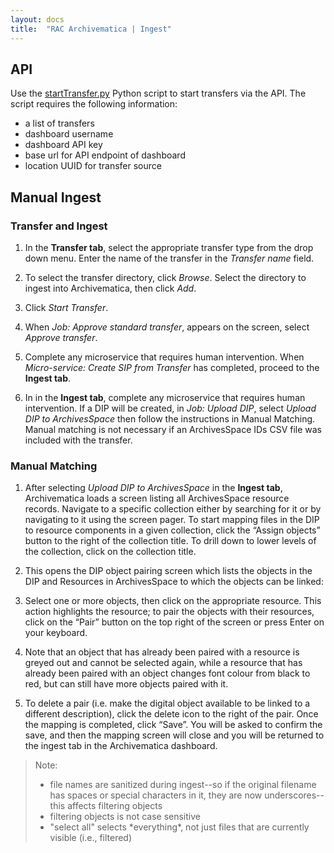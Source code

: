 ```yaml
---
layout: docs
title:  "RAC Archivematica | Ingest"
---
```


## API

Use the [startTransfer.py](https://github.com/RockefellerArchiveCenter/scripts/blob/master/archivematica/startTransfer.py) Python script to start transfers via the API. The script requires the following information:

* a list of transfers
* dashboard username
* dashboard API key
* base url for API endpoint of dashboard
* location UUID for transfer source


## Manual Ingest

### Transfer and Ingest

1. In the **Transfer tab**, select the appropriate transfer type from the drop down menu. Enter the name of the transfer in the *Transfer name* field.

2. To select the transfer directory, click *Browse*. Select the directory to ingest into Archivematica, then click *Add*.

3. Click *Start Transfer*.

4. When *Job: Approve standard transfer*, appears on the screen, select *Approve transfer*.

5. Complete any microservice that requires human intervention. When *Micro-service: Create SIP from Transfer* has completed, proceed to the **Ingest tab**.

6. In in the **Ingest tab**, complete any microservice that requires human intervention. If a DIP will be created, in *Job: Upload DIP*, select *Upload DIP to ArchivesSpace* then follow the instructions in Manual Matching. Manual matching is not necessary if an ArchivesSpace IDs CSV file was included with the transfer.

### Manual Matching

1.  After selecting *Upload DIP to ArchivesSpace* in the **Ingest tab**, Archivematica loads a screen listing all ArchivesSpace resource records. Navigate to a specific collection either by searching for it or by navigating to it using the screen pager. To start mapping files in the DIP to resource components in a given collection, click the “Assign objects” button to the right of the collection title. To drill down to lower levels of the collection, click on the collection title.

2.  This opens the DIP object pairing screen which lists the objects in the DIP and Resources in ArchivesSpace to which the objects can be linked:

3.  Select one or more objects, then click on the appropriate resource. This action highlights the resource; to pair the objects with their resources, click on the “Pair” button on the top right of the screen or press Enter on your keyboard.

4.  Note that an object that has already been paired with a resource is greyed out and cannot be selected again, while a resource that has already been paired with an object changes font colour from black to red, but can still have more objects paired with it.

5.  To delete a pair (i.e. make the digital object available to be linked to a different description), click the delete icon to the right of the pair. Once the mapping is completed, click “Save”. You will be asked to confirm the save, and then the mapping screen will close and you will be returned to the ingest tab in the Archivematica dashboard.

> Note:
> 
> * file names are sanitized during ingest--so if the original filename has spaces or special characters in it, they are now underscores--this affects filtering objects
> * filtering objects is not case sensitive
> * "select all" selects \*everything\*, not just files that are currently visible (i.e., filtered)

